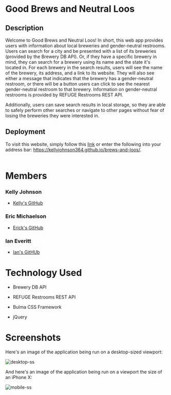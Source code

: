 # Good Brews and Neutral Loos

## Description
Welcome to Good Brews and Neutral Loos! In short, this web app provides users with information about local breweries and gender-neutral restrooms. Users can search for a city and be presented with a list of its breweries (provided by the Brewery DB API). Or, if they have a specific brewery in mind, they can search for a brewery using its name and the state it's located in. For each brewery in the search results, users will see the name of the brewery, its address, and a link to its website. They will also see either a message that indicates that the brewery has a gender-neutral restroom, or there will be a button users can click to see the nearest gender-neutral restroom to that brewery. Information on gender-neutral restrooms is provided by REFUGE Restrooms REST API.

Additionally, users can save search results in local storage, so they are able to safely perform other searches or navigate to other pages without fear of losing the breweries they were interested in. 

## Deployment 
To visit this website, simply follow this [link](https://kellyjohnson364.github.io/brews-and-loos/) or enter the following into your address bar: https://kellyjohnson364.github.io/brews-and-loos/. 
<br>
<br>


# Members 
### Kelly Johnson 
* [Kelly's GitHub](https://github.com/kellyjohnson364)

### Eric Michaelson 
* [Erick's GitHub](https://github.com/erickmichaelson)

### Ian Everitt 
* [Ian's GitHUb](https://github.com/rflctvEQ)

# Technology Used
* Brewery DB API

* REFUGE Restrooms REST API 

* Bulma CSS Framework

* jQuery

# Screenshots
Here's an image of the application being run on a desktop-sized viewport: 

![desktop-ss](assets/images/desktop.png)



And here's an image of the application being run on a viewport the size of an iPhone X:

![mobile-ss](assets/images/mobile.png)

